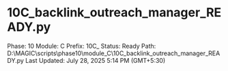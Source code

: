 # 10C_backlink_outreach_manager_READY.py

Phase: 10
Module: C
Prefix: 10C_
Status: Ready
Path: D:\MAGIC\scripts\phase10\module_C\10C_backlink_outreach_manager_READY.py
Last Updated: July 28, 2025 5:14 PM (GMT+5:30)